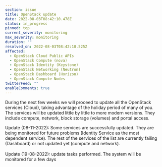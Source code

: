 ```yaml
---
section: issue
title: OpenStack update
date: 2022-08-03T08:42:10.478Z
status: in_progress
pinned: top
current_severity: monitoring
max_severity: monitoring
duration: ""
resolved_on: 2022-08-03T08:42:10.525Z
affected:
  - OpenStack Cloud Public APIs
  - OpenStack Compute (nova)
  - OpenStack Identity (Keystone)
  - OpenStack Networking (Neutron)
  - OpenStack Dashboard (Horizon)
  - OpenStack Compute Nodes
twitterFeed: ""
enableComments: true
---
```

During the next few weeks we will proceed to update all the OpenStack services (Cloud), taking advantage of the holiday period of many of you. The services will be updated little by little to more modern versions. They include compute, network, block storage (volumes) and portal access.

Update (08-11-2022): Some services are successfully updated. They are being monitored for future problems (Identity Service as the most dependent service). The rest of the services of the list are currently failing (Dashboard) or not updated yet (compute and network).\
\
Update (19-08-2022): update tasks performed. The system will be monitored for a few days